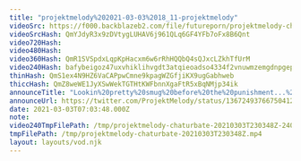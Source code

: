 ```yaml
---
title: "projektmelody%202021-03-03%2018_11-projektmelody"
videoSrc: https://f000.backblazeb2.com/file/futureporn/projektmelody-chaturbate-2021-03-03.mp4
videoSrcHash: QmYJdyR3x9zDVtygLUHAV6j961QLq6GF4YFb7oFx8B6Qnt
video720Hash: 
video480Hash: 
video360Hash: QmR1SVSpdxLqpKpHacxm6w6rRhHQQbQ4sQJxcLZkhTfUrM
video240Hash: bafybeigoz47uxvhiklihvgdt3atqieoadso4334f2vnuwmzemgdnpgepvq?filename=projektmelody-chaturbate-20210303T230348Z-240p.mp4
thinHash: QmS1ex4N9HZ6VaCAPpwCmne9kpagWZGfjiKX9ugGabhweb
thiccHash: QmZ8weWE1JyXSwWekTGTHtKWFbnnXgaFtR5xBqNMjp34ik
announceTitle: "Lookin%20pretty%20smug%20before%20the%20punishment...%20Accountability%20day%20folks.%20I%20say%20a%20swear%2C%20I%20do%20a%20squat%20%20SAVE%20ME"
announceUrl: https://twitter.com/ProjektMelody/status/1367249376675041285
date: 2021-03-03T07:03:48.000Z
note: 
video240TmpFilePath: /tmp/projektmelody-chaturbate-20210303T230348Z-240p.mp4
tmpFilePath: /tmp/projektmelody-chaturbate-20210303T230348Z.mp4
layout: layouts/vod.njk
---
```

